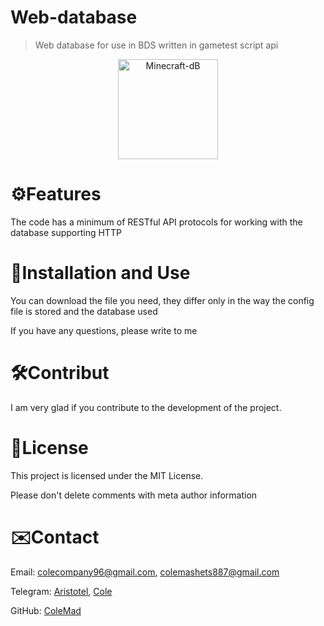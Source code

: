 
# Web-database

> Web database for use in BDS written in gametest script api

<p align="center">
  <img src="https://i.imgur.com/OxWyyg5.png" style="width:160px;height:160px;" alt="Minecraft-dB">
</p>  

# ⚙️Features

The code has a minimum of RESTful API protocols for working with the database supporting HTTP

# 🔗Installation and Use

You can download the file you need, they differ only in the way the config file is stored and the database used 

If you have any questions, please write to me

# 🛠️Contribut

I am very glad if you contribute to the development of the project.

# 📜License

This project is licensed under the MIT License.

Please don't delete comments with meta author information

# ✉️Contact

 Email: <colecompany96@gmail.com>, <colemashets887@gmail.com>

 Telegram: [Aristotel](https://t.me/AristotelDeco), [Cole](https://t.me/ColeMad)

 GitHub: [ColeMad](https://github.com/colemad)